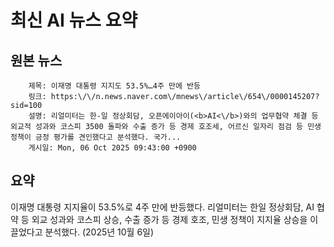 # 최신 AI 뉴스 요약

## 원본 뉴스
		제목: 이재명 대통령 지지도 53.5%…4주 만에 반등
		링크: https:\/\/n.news.naver.com\/mnews\/article\/654\/0000145207?sid=100
		설명: 리얼미터는 한-일 정상회담, 오픈에이아이(<b>AI<\/b>)와의 업무협약 체결 등 외교적 성과와 코스피 3500 돌파와 수출 증가 등 경제 호조세, 어르신 일자리 점검 등 민생 정책이 긍정 평가를 견인했다고 분석했다. 국가... 
		게시일: Mon, 06 Oct 2025 09:43:00 +0900


## 요약
이재명 대통령 지지율이 53.5%로 4주 만에 반등했다. 리얼미터는 한일 정상회담, AI 협약 등 외교 성과와 코스피 상승, 수출 증가 등 경제 호조, 민생 정책이 지지율 상승을 이끌었다고 분석했다. (2025년 10월 6일)

